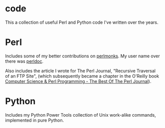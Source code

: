 # code
This a collection of useful Perl and Python code I've written over the years.

# Perl
Includes some of my better contributions on [perlmonks](https://www.perlmonks.org/).  My user name over there was [perldoc](https://www.perlmonks.org/?node_id=85131).

Also includes the article I wrote for The Perl Journal, "Recursive Traversal of an FTP Site", (which subsequently became a chapter in the O'Reilly book [Computer Science & Perl Programming - The Best Of The Perl Journal](http://shop.oreilly.com/product/9780596003104.do)).

# Python
Includes my Python Power Tools collection of Unix work-alike commands, implemented in pure Python.
